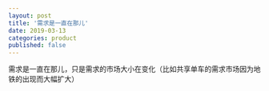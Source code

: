 ```yaml
---
layout: post
title: '需求是一直在那儿'
date: 2019-03-13
categories: product
published: false
---
```


需求是一直在那儿，只是需求的市场大小在变化（比如共享单车的需求市场因为地铁的出现而大幅扩大）

